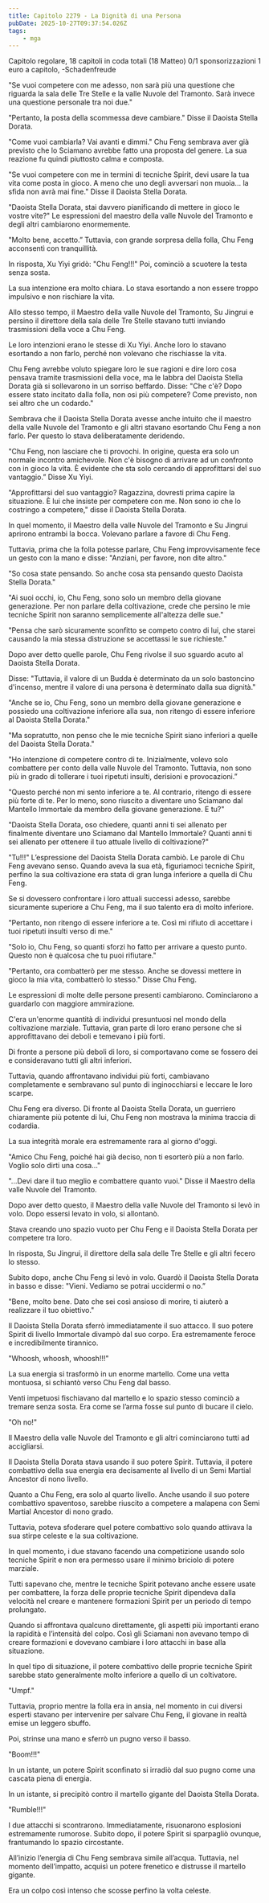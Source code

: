 ```yaml
---
title: Capitolo 2279 - La Dignità di una Persona
pubDate: 2025-10-27T09:37:54.026Z
tags:
    - mga
---
```



Capitolo regolare,
18 capitoli in coda totali (18 Matteo)
0/1 sponsorizzazioni 1 euro a capitolo,
-Schadenfreude


"Se vuoi competere con me adesso, non sarà più una questione che riguarda la sala delle Tre Stelle e la valle Nuvole del Tramonto. Sarà invece una questione personale tra noi due."


"Pertanto, la posta della scommessa deve cambiare." Disse il Daoista Stella Dorata.


"Come vuoi cambiarla? Vai avanti e dimmi." Chu Feng sembrava aver già previsto che lo Sciamano avrebbe fatto una proposta del genere. La sua reazione fu quindi piuttosto calma e composta.


"Se vuoi competere con me in termini di tecniche Spirit, devi usare la tua vita come posta in gioco. A meno che uno degli avversari non muoia... la sfida non avrà mai fine." Disse il Daoista Stella Dorata.


"Daoista Stella Dorata, stai davvero pianificando di mettere in gioco le vostre vite?" Le espressioni del maestro della valle Nuvole del Tramonto e degli altri cambiarono enormemente.


"Molto bene, accetto.” Tuttavia, con grande sorpresa della folla, Chu Feng acconsentì con tranquillità.


In risposta, Xu Yiyi gridò: "Chu Feng!!!" Poi, cominciò a scuotere la testa senza sosta.


La sua intenzione era molto chiara. Lo stava esortando a non essere troppo impulsivo e non rischiare la vita.


Allo stesso tempo, il Maestro della valle Nuvole del Tramonto, Su Jingrui e persino il direttore della sala delle Tre Stelle stavano tutti inviando trasmissioni della voce a Chu Feng.


Le loro intenzioni erano le stesse di Xu Yiyi. Anche loro lo stavano esortando a non farlo, perché non volevano che rischiasse la vita.


Chu Feng avrebbe voluto spiegare loro le sue ragioni e dire loro cosa pensava tramite trasmissioni della voce, ma le labbra del Daoista Stella Dorata già si sollevarono in un sorriso beffardo. Disse: "Che c'è? Dopo essere stato incitato dalla folla, non osi più competere? Come previsto, non sei altro che un codardo."


Sembrava che il Daoista Stella Dorata avesse anche intuito che il maestro della valle Nuvole del Tramonto e gli altri stavano esortando Chu Feng a non farlo. Per questo lo stava deliberatamente deridendo.


"Chu Feng, non lasciare che ti provochi. In origine, questa era solo un normale incontro amichevole. Non c'è bisogno di arrivare ad un confronto con in gioco la vita. È evidente che sta solo cercando di approfittarsi del suo vantaggio.” Disse Xu Yiyi.


"Approfittarsi del suo vantaggio? Ragazzina, dovresti prima capire la situazione. È lui che insiste per competere con me. Non sono io che lo costringo a competere," disse il Daoista Stella Dorata.


In quel momento, il Maestro della valle Nuvole del Tramonto e Su Jingrui aprirono entrambi la bocca. Volevano parlare a favore di Chu Feng.


Tuttavia, prima che la folla potesse parlare, Chu Feng improvvisamente fece un gesto con la mano e disse: "Anziani, per favore, non dite altro."


"So cosa state pensando. So anche cosa sta pensando questo Daoista Stella Dorata."


"Ai suoi occhi, io, Chu Feng, sono solo un membro della giovane generazione. Per non parlare della coltivazione, crede che persino le mie tecniche Spirit non saranno semplicemente all'altezza delle sue."


"Pensa che sarò sicuramente sconfitto se competo contro di lui, che starei causando la mia stessa distruzione se accettassi le sue richieste."


Dopo aver detto quelle parole, Chu Feng rivolse il suo sguardo acuto al Daoista Stella Dorata.


Disse: "Tuttavia, il valore di un Budda è determinato da un solo bastoncino d'incenso, mentre il valore di una persona è determinato dalla sua dignità."


"Anche se io, Chu Feng, sono un membro della giovane generazione e possiedo una coltivazione inferiore alla sua, non ritengo di essere inferiore al Daoista Stella Dorata."


"Ma sopratutto, non penso che le mie tecniche Spirit siano inferiori a quelle del Daoista Stella Dorata."


"Ho intenzione di competere contro di te. Inizialmente, volevo solo combattere per conto della valle Nuvole del Tramonto. Tuttavia, non sono più in grado di tollerare i tuoi ripetuti insulti, derisioni e provocazioni.”


"Questo perché non mi sento inferiore a te. Al contrario, ritengo di essere più forte di te. Per lo meno, sono riuscito a diventare uno Sciamano dal Mantello Immortale da membro della giovane generazione. E tu?"


"Daoista Stella Dorata, oso chiedere, quanti anni ti sei allenato per finalmente diventare uno Sciamano dal Mantello Immortale? Quanti anni ti sei allenato per ottenere il tuo attuale livello di coltivazione?"


"Tu!!!" L’espressione del Daoista Stella Dorata cambiò. Le parole di Chu Feng avevano senso. Quando aveva la sua età, figuriamoci tecniche Spirit, perfino la sua coltivazione era stata di gran lunga inferiore a quella di Chu Feng.


Se si dovessero confrontare i loro attuali successi adesso, sarebbe sicuramente superiore a Chu Feng, ma il suo talento era di molto inferiore.


"Pertanto, non ritengo di essere inferiore a te. Così mi rifiuto di accettare i tuoi ripetuti insulti verso di me."


"Solo io, Chu Feng, so quanti sforzi ho fatto per arrivare a questo punto. Questo non è qualcosa che tu puoi rifiutare."


"Pertanto, ora combatterò per me stesso. Anche se dovessi mettere in gioco la mia vita, combatterò lo stesso." Disse Chu Feng.


Le espressioni di molte delle persone presenti cambiarono. Cominciarono a guardarlo con maggiore ammirazione.


C'era un'enorme quantità di individui presuntuosi nel mondo della coltivazione marziale. Tuttavia, gran parte di loro erano persone che si approfittavano dei deboli e temevano i più forti.


Di fronte a persone più deboli di loro, si comportavano come se fossero dei e consideravano tutti gli altri inferiori.


Tuttavia, quando affrontavano individui più forti, cambiavano completamente e sembravano sul punto di inginocchiarsi e leccare le loro scarpe.


Chu Feng era diverso. Di fronte al Daoista Stella Dorata, un guerriero chiaramente più potente di lui, Chu Feng non mostrava la minima traccia di codardia.


La sua integrità morale era estremamente rara al giorno d'oggi.


"Amico Chu Feng, poiché hai già deciso, non ti esorterò più a non farlo. Voglio solo dirti una cosa..."


"...Devi dare il tuo meglio e combattere quanto vuoi." Disse il Maestro della valle Nuvole del Tramonto.


Dopo aver detto questo, il Maestro della valle Nuvole del Tramonto si levò in volo. Dopo essersi levato in volo, si allontanò.


Stava creando uno spazio vuoto per Chu Feng e il Daoista Stella Dorata per competere tra loro.


In risposta, Su Jingrui, il direttore della sala delle Tre Stelle e gli altri fecero lo stesso.


Subito dopo, anche Chu Feng si levò in volo. Guardò il Daoista Stella Dorata in basso e disse: "Vieni. Vediamo se potrai uccidermi o no.”


"Bene, molto bene. Dato che sei così ansioso di morire, ti aiuterò a realizzare il tuo obiettivo."


Il Daoista Stella Dorata sferrò immediatamente il suo attacco. Il suo potere Spirit di livello Immortale divampò dal suo corpo. Era estremamente feroce e incredibilmente tirannico.


"Whoosh, whoosh, whoosh!!!"


La sua energia si trasformò in un enorme martello. Come una vetta montuosa, si schiantò verso Chu Feng dal basso.


Venti impetuosi fischiavano dal martello e lo spazio stesso cominciò a tremare senza sosta. Era come se l’arma fosse sul punto di bucare il cielo.


"Oh no!"


Il Maestro della valle Nuvole del Tramonto e gli altri cominciarono tutti ad accigliarsi.


Il Daoista Stella Dorata stava usando il suo potere Spirit. Tuttavia, il potere combattivo della sua energia era decisamente al livello di un Semi Martial Ancestor di nono livello.


Quanto a Chu Feng, era solo al quarto livello. Anche usando il suo potere combattivo spaventoso, sarebbe riuscito a competere a malapena con Semi Martial Ancestor di nono grado.


Tuttavia, poteva sfoderare quel potere combattivo solo quando attivava la sua stirpe celeste e la sua coltivazione.


In quel momento, i due stavano facendo una competizione usando solo tecniche Spirit e non era permesso usare il minimo briciolo di potere marziale.


Tutti sapevano che, mentre le tecniche Spirit potevano anche essere usate per combattere, la forza delle proprie tecniche Spirit dipendeva dalla velocità nel creare e mantenere formazioni Spirit per un periodo di tempo prolungato.


Quando si affrontava qualcuno direttamente, gli aspetti più importanti erano la rapidità e l’intensità del colpo. Così gli Sciamani non avevano tempo di creare formazioni e dovevano cambiare i loro attacchi in base alla situazione.


In quel tipo di situazione, il potere combattivo delle proprie tecniche Spirit sarebbe stato generalmente molto inferiore a quello di un coltivatore.


"Umpf."


Tuttavia, proprio mentre la folla era in ansia, nel momento in cui diversi esperti stavano per intervenire per salvare Chu Feng, il giovane in realtà emise un leggero sbuffo.


Poi, strinse una mano e sferrò un pugno verso il basso.


"Boom!!!"


In un istante, un potere Spirit sconfinato si irradiò dal suo pugno come una cascata piena di energia.


In un istante, si precipitò contro il martello gigante del Daoista Stella Dorata.


"Rumble!!!"


I due attacchi si scontrarono. Immediatamente, risuonarono esplosioni estremamente rumorose. Subito dopo, il potere Spirit si sparpagliò ovunque, frantumando lo spazio circostante.


All’inizio l’energia di Chu Feng sembrava simile all’acqua. Tuttavia, nel momento dell’impatto, acquisì un potere frenetico e distrusse il martello gigante.


Era un colpo così intenso che scosse perfino la volta celeste.

